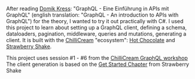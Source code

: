 After reading [Domik Kress](https://github.com/Rotfuks): "GraphQL - Eine Einführung in APIs mit GraphQL"  (english translation: "GraphQL - An introduction to APIs with GraphQL")
for the theory, I wanted to try it out practically with C#. I used this project to learn about setting up a GraphQL client, defining a schema, dataloaders, pagination, middleware,
queries and mutations, generating a client. It is built with the [ChilliCream](https://chillicream.com/) "ecosystem": [Hot Chocolate](https://chillicream.com/docs/hotchocolate/)
and [Strawberry Shake](https://chillicream.com/docs/strawberryshake).

This project uses session #1 - #6 from the [ChilliCream GraphQL workshop](https://github.com/ChilliCream/graphql-workshop) 
The client generation is based on the [Get Started Chapter](https://chillicream.com/docs/strawberryshake/get-started/console) from Strawberry Shake

